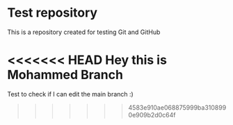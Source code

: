 # Test repository

This is a repository created for testing Git and GitHub

<<<<<<< HEAD
Hey this is Mohammed Branch 
=======
Test to check if I can edit the main branch :)
>>>>>>> 4583e910ae068875999ba3108990e909b2d0c64f
